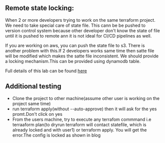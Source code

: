 ## Remote state locking:
When 2 or more developers trying to work on the same terraform project. We need to take special care of state file. This cann be be pushed to version control system because other developer don't know the state of file until it is pushed to remote ann it is not ideal for CI/CD pipelines as well.

If you are working on aws, you can push the state file to s3. There is another problem with this.If 2 developers works same time then satte file will be modified which makes the satte file inconsistent. We should provide a locking mechanism.This can be provided using dynamodb table.

Full details of this lab can be found [here](https://www.linkedin.com/pulse/terraform-state-remote-storage-s3-locking-dynamodb-oramu-/?trk=pulse-article)

## Additional testing
* Clone the project to other machine(assume other user is working on the project same time)
* run terraform apply(without --auto-approve) then it will ask for the yes promt.Don't click on yes
* From the users machine, try to execute any terrafom commmand i.e terraaform plan(to dryrun terraform will contact statefile, which is already locked and with user1) or terraform apply. You will get the error.The config is locked as shown in blog

